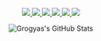 <p align='center'>
  
  <a href="https://twitch.tv/grogyas/">
    <img src="https://img.shields.io/badge/twitch-%23e31448.svg?&style=for-the-badge&logo=twitch&logoColor=white" />
  </a>
  <a href="https://youtube.com/c/grogy">
    <img src="https://img.shields.io/badge/youtube-%23e31448.svg?&style=for-the-badge&logo=youtube&logoColor=white" />
  </a>
  <a href="https://twitter.com/grogyas">
    <img src="https://img.shields.io/badge/twitter-%23e31448.svg?&style=for-the-badge&logo=twitter&logoColor=white" />
  </a>
  <a href="https://instagram.com/grogyas">
    <img src="https://img.shields.io/badge/instagram-%23e31448.svg?&style=for-the-badge&logo=instagram&logoColor=white" />
  </a>
  <a href="https://osu.ppy.sh/users/15749148">
    <img src="https://img.shields.io/badge/osu-%23e31448.svg?&style=for-the-badge&logo=osu&logoColor=white" />
  </a>
  <a href="https://instagram.com/alexandresanlim">
    <img src="https://img.shields.io/badge/steam-%23e31448.svg?&style=for-the-badge&logo=steam&logoColor=white" />
  </a>
</p>

<p align="center">
  <img alt="Grogyas's GitHub Stats" src="https://grogystats.vercel.app/api?username=Grogyas&show_icons=true&hide_border=true&theme=radical&title_color=e31448&border_color=e31448&icon_color=e31448" />
</p>

<!--START_SECTION:activity-->
